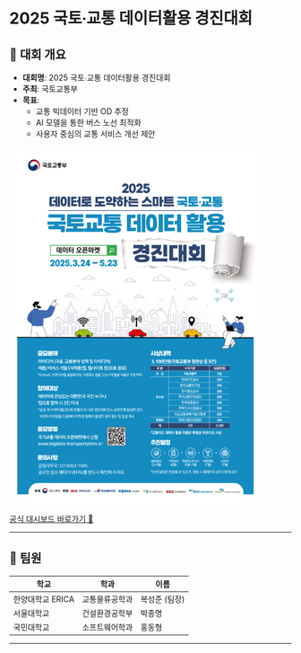 # 2025 국토∙교통 데이터활용 경진대회

## 🎯 대회 개요

- **대회명**: 2025 국토∙교통 데이터활용 경진대회
- **주최**: 국토교통부
- **목표**:  
  - 교통 빅데이터 기반 OD 추정
  - AI 모델을 통한 버스 노선 최적화
  - 사용자 중심의 교통 서비스 개선 제안

<img src="https://github.com/dh0508/ODscore/blob/main/files/523750.jpg" width="450">

[공식 대시보드 바로가기 🔗](https://www.bigdata-transportation.kr/pageant/dashboard/CMPE_000000000020041)

---


## 👥 팀원

| 학교 | 학과 | 이름 |
|------|------|------|
| 한양대학교 ERICA | 교통물류공학과 | 복성준 (팀장) |
| 서울대학교 | 건설환경공학부 | 박종명 |
| 국민대학교 | 소프트웨어학과 | 홍동형 |

---

